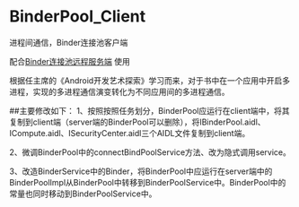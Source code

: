 # BinderPool_Client
进程间通信，Binder连接池客户端

配合[Binder连接池远程服务端](https://github.com/bambooblacklee/BinderPool)  使用

根据任主席的《Android开发艺术探索》学习而来，对于书中在一个应用中开启多进程，实现的多进程通信演变转化为不同应用间的多进程通信。

##主要修改如下：
  1、按照按照任务划分，BinderPool应运行在client端中，将其复制到client端（server端的BinderPool可以删除），将IBinderPool.aidl、ICompute.aidl、ISecurityCenter.aidl三个AIDL文件复制到client端。
  
  2、微调BinderPool中的connectBindPoolService方法、改为隐式调用service。
  
  3、改造BinderService中的Binder，将BinderPool中应运行在server端中的BinderPoolImpl从BinderPool中转移到BinderPoolService中。BinderPool中的常量也同时移动到BinderPoolService中。

